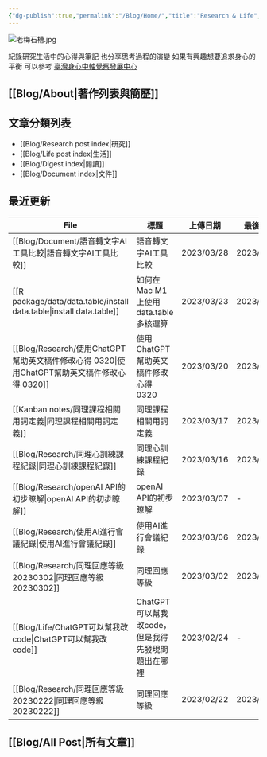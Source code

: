 ```yaml
---
{"dg-publish":true,"permalink":"/Blog/Home/","title":"Research & Life","tags":["blog","gardenEntry","gardenEntry","gardenEntry","gardenEntry","gardenEntry","gardenEntry","gardenEntry","gardenEntry","gardenEntry","gardenEntry","gardenEntry","gardenEntry","gardenEntry","gardenEntry","gardenEntry","gardenEntry","gardenEntry","gardenEntry","gardenEntry","gardenEntry","gardenEntry","gardenEntry","gardenEntry","gardenEntry","gardenEntry","gardenEntry"],"created":"2023-02-16","updated":"2023-03-01"}
---
```



![老梅石槽.jpg](/img/user/Blog/images/%E8%80%81%E6%A2%85%E7%9F%B3%E6%A7%BD.jpg)

紀錄研究生活中的心得與筆記
也分享思考過程的演變
如果有興趣想要追求身心的平衡
可以參考 [臺灣身心中軸覺察發展中心](https://bmaa.tw)

## [[Blog/About\|著作列表與簡歷]]

## 文章分類列表

- [[Blog/Research post index\|研究]]
- [[Blog/Life post index\|生活]]
- [[Blog/Digest index\|閱讀]]
- [[Blog/Document index\|文件]]

## 最近更新


<div class="transclusion internal-embed is-loaded"><div class="markdown-embed">





| File                                                                    | 標題                             | 上傳日期       | 最後修改       | 類別                                       |
| ----------------------------------------------------------------------- | ------------------------------ | ---------- | ---------- | ---------------------------------------- |
| [[Blog/Document/語音轉文字AI工具比較\|語音轉文字AI工具比較]]                           | 語音轉文字AI工具比較                    | 2023/03/28 | 2023/03/28 | <ul><li>blog</li><li>document</li></ul>  |
| [[R package/data/data.table/install data.table\|install data.table]] | 如何在Mac M1上使用data.table多核運算     | 2023/03/23 | 2023/03/24 | <ul><li>document</li><li>blog</li></ul>  |
| [[Blog/Research/使用ChatGPT幫助英文稿件修改心得 0320\|使用ChatGPT幫助英文稿件修改心得 0320]] | 使用ChatGPT幫助英文稿件修改心得 0320       | 2023/03/20 | 2023/03/20 | <ul><li>blog</li><li>research</li></ul>  |
| [[Kanban notes/同理課程相關用詞定義\|同理課程相關用詞定義]]                              | 同理課程相關用詞定義                     | 2023/03/17 | 2023/03/17 | <ul><li>note</li><li>research</li></ul>  |
| [[Blog/Research/同理心訓練課程紀錄\|同理心訓練課程紀錄]]                               | 同理心訓練課程紀錄                      | 2023/03/16 | 2023/03/17 | <ul><li>blog</li><li>research</li></ul>  |
| [[Blog/Research/openAI API的初步瞭解\|openAI API的初步瞭解]]                   | openAI API的初步瞭解                | 2023/03/07 | \-         | blog                                     |
| [[Blog/Research/使用AI進行會議紀錄\|使用AI進行會議紀錄]]                             | 使用AI進行會議紀錄                     | 2023/03/06 | 2023/03/07 | <ul><li>blog</li><li>research</li></ul>  |
| [[Blog/Research/同理回應等級20230302\|同理回應等級20230302]]                     | 同理回應等級                         | 2023/03/02 | 2023/03/08 | <ul><li>blog</li><li>reseaerch</li></ul> |
| [[Blog/Life/ChatGPT可以幫我改code\|ChatGPT可以幫我改code]]                     | ChatGPT可以幫我改code，但是我得先發現問題出在哪裡 | 2023/02/24 | \-         | <ul><li>blog</li><li>life</li></ul>      |
| [[Blog/Research/同理回應等級20230222\|同理回應等級20230222]]                     | 同理回應等級                         | 2023/02/22 | 2023/03/01 | <ul><li>blog</li><li>reseaerch</li></ul> |


</div></div>


## [[Blog/All Post\|所有文章]]
